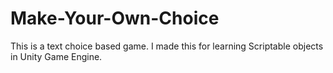 # Make-Your-Own-Choice
This is a text choice based game. I made this for learning Scriptable objects in Unity Game Engine.
